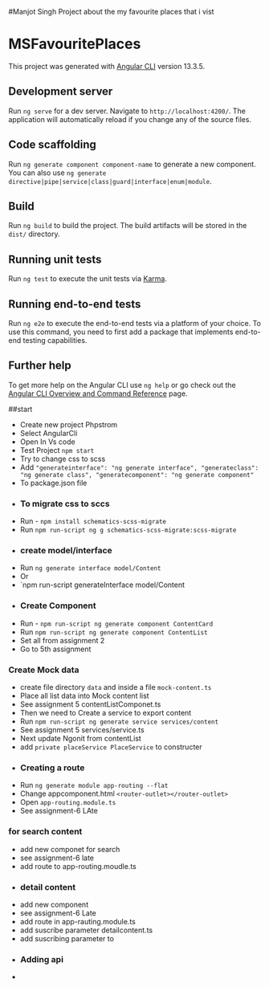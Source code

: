 #Manjot Singh
Project about the my favourite places that i vist
# MSFavouritePlaces 

This project was generated with [Angular CLI](https://github.com/angular/angular-cli) version 13.3.5.

## Development server

Run `ng serve` for a dev server. Navigate to `http://localhost:4200/`. The application will automatically reload if you change any of the source files.

## Code scaffolding

Run `ng generate component component-name` to generate a new component. You can also use `ng generate directive|pipe|service|class|guard|interface|enum|module`.

## Build

Run `ng build` to build the project. The build artifacts will be stored in the `dist/` directory.

## Running unit tests

Run `ng test` to execute the unit tests via [Karma](https://karma-runner.github.io).

## Running end-to-end tests

Run `ng e2e` to execute the end-to-end tests via a platform of your choice. To use this command, you need to first add a package that implements end-to-end testing capabilities.

## Further help

To get more help on the Angular CLI use `ng help` or go check out the [Angular CLI Overview and Command Reference](https://angular.io/cli) page.

##start
- Create new project Phpstrom 
- Select AngularCli 
- Open In Vs code 
- Test Project `npm start`
- Try to change css to scss
- Add `"generateinterface": "ng generate interface",
  "generateclass": "ng generate class",
  "generatecomponent": "ng generate component"` 
- To package.json file
- ### To migrate css to sccs
- Run - `npm install schematics-scss-migrate`
- Run `npm run-script ng g schematics-scss-migrate:scss-migrate`
- ### create model/interface
- Run `ng generate interface model/Content`
- Or
- `npm run-script generateInterface model/Content
- ### Create Component
- Run - `npm run-script ng generate component ContentCard`
- Run `npm run-script ng generate component ContentList`
- Set all from assignment 2
- Go to 5th assignment
### Create Mock data
- create file directory `data` and inside a file `mock-content.ts`
- Place all list data into Mock content list
- See assignment 5 contentListComponet.ts
- Then we need to Create a service to export content
- Run `npm run-script ng generate service services/content`
- See assignment 5 services/service.ts
- Next update Ngonit from contentList
- add `private placeService PlaceService` to constructer
- ### Creating a route
- Run `ng generate module app-routing --flat`
- Change appcomponent.html `<router-outlet></router-outlet>`
- Open `app-routing.module.ts`
- See assignment-6 LAte
### for search content
- add new componet for search 
- see assignment-6 late
- add route to app-routing.moudle.ts
- ### detail content
- add new component 
- see assignment-6 Late
- add route in app-rauting.module.ts
- add suscribe parameter detailcontent.ts
- add suscribing parameter to 
- ### Adding api 
- 

